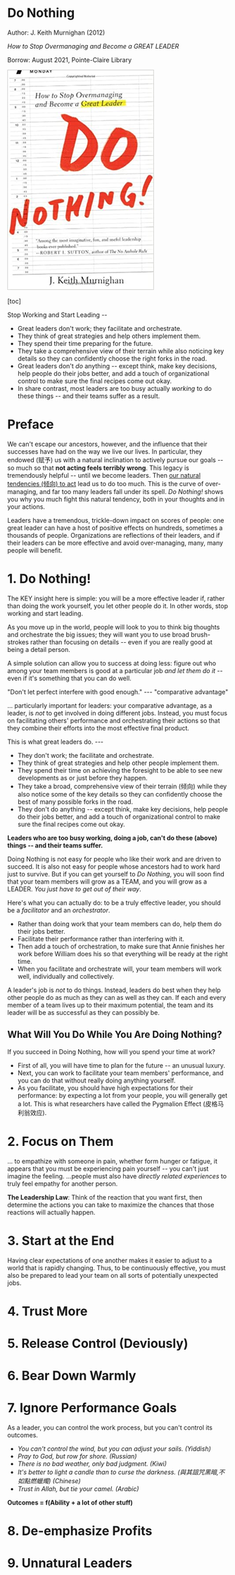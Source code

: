 # Do Nothing

Author: J. Keith Murnighan (2012)

_How to Stop Overmanaging and Become a GREAT LEADER_

Borrow: August 2021, Pointe-Claire Library

![do nothing book cover](img/do_nothing_cover.jpg)

[toc]

Stop Working and Start Leading --

- Great leaders don't work; they facilitate and orchestrate.
- They think of great strategies and help others implement them.
- They spend their time preparing for the future.
- They take a comprehensive view of their terrain while also noticing key details so they can confidently choose the right forks in the road.
- Great leaders don't _do_ anything -- except think, make key decisions, help people do their jobs better, and add a touch of organizational control to make sure the final recipes come out okay.
- In share contrast, most leaders are too busy actually _working_ to do these things -- and their teams suffer as a result.

# Preface

We can't escape our ancestors, however, and the influence that their successes have had on the way we live our lives. In particular, they endowed (赋予) us with a natural inclination to actively pursue our goals -- so much so that __not acting feels terribly wrong__. This legacy is tremendously helpful -- until we become leaders. Then <u>our natural tendencies (倾向) to act</u> lead us to do too much. This is the curve of over-managing, and far too many leaders fall under its spell. _Do Nothing!_ shows you why you much fight this natural tendency, both in your thoughts and in your actions.

Leaders have a tremendous, trickle-down impact on scores of people: one great leader can have a host of positive effects on hundreds, sometimes a thousands of people. Organizations are reflections of their leaders, and if their leaders can be more effective and avoid over-managing, many, many people will benefit.

# 1. Do Nothing!

The KEY insight here is simple: you will be a more effective leader if, rather than doing the work yourself, you let other people do it. In other words, stop working and start leading.

As you move up in the world, people will look to you to think big thoughts and orchestrate the big issues; they will want you to use broad brush-strokes rather than focusing on details -- even if you are really good at being a detail person.

A simple solution can allow you to success at doing less: figure out who among your team members is good at a particular job _and let them do it_ -- even if it's something that you can do well.

"Don't let perfect interfere with good enough." --- "comparative advantage"

... particularly important for leaders: your comparative advantage, as a leader, is _not_ to get involved in doing different jobs. Instead, you must focus on facilitating others' performance and orchestrating their actions so that they combine their efforts into the most effective final product.

This is what great leaders do. ---

- They don't work; the facilitate and orchestrate.
- They think of great strategies and help other people implement them.
- They spend their time on achieving the foresight to be able to see new developments as or just before they happen.
- They take a broad, comprehensive view of their terrain (倾向) while they also notice some of the key details so they can confidently choose the best of many possible forks in the road.
- They don't do anything -- except think, make key decisions, help people do their jobs better, and add a touch of organizational control to make sure the final recipes come out okay.

__Leaders who are too busy working, doing a job, can't do these (above) things -- and their teams suffer.__

Doing Nothing is not easy for people who like their work and are driven to succeed. It is also not easy for people whose ancestors had to work hard just to survive. But if you can get yourself to _Do Nothing_, you will soon find that your team members will grow as a TEAM, and you will grow as a LEADER. _You just have to get out of their way_.

Here's what you can actually do: to be a truly effective leader, you should be a _facilitator_ and an _orchestrator_.

- Rather than doing work that your team members can do, help them do their jobs better.
- Facilitate their performance rather than interfering with it.
- Then add a touch of orchestration, to make sure that Annie finishes her work before William does his so that everything will be ready at the right time.
- When you facilitate and orchestrate will, your team members will work well, individually and collectively.

A leader's job is _not_ to do things. Instead, leaders do best when they help other people do as much as they can as well as they can. If each and every member of a team lives up to their maximum potential, the team and its leader will be as successful as they can possibly be.

## What Will You Do While You Are Doing Nothing?

If you succeed in Doing Nothing, how will you spend your time at work?

- First of all, you will have time to plan for the future -- an unusual luxury.
- Next, you can work to facilitate your team members' performance, and you can do that without really doing anything yourself.
- As you facilitate, you should have high expectations for their performance: by expecting a lot from your people, you will generally get a lot. This is what researchers have called the Pygmalion Effect (皮格马利翁效应).

# 2. Focus on Them

... to empathize with someone in pain, whether form hunger or fatigue, it appears that you must be experiencing pain yourself -- you can't just imagine the feeling. ...people must also have _directly related experiences_ to truly feel empathy for another person.

__The Leadership Law__: Think of the reaction that you want first, then determine the actions you can take to maximize the chances that those reactions will actually happen.

# 3. Start at the End

Having clear expectations of one another makes it easier to adjust to a world that is rapidly changing. Thus, to be continuously effective, you must also be prepared to lead your team on all sorts of potentially unexpected jobs.

# 4. Trust More

# 5. Release Control (Deviously)

# 6. Bear Down Warmly

# 7. Ignore Performance Goals

As a leader, you can control the work process, but you can't control its outcomes.

- _You can't control the wind, but you can adjust your sails. (Yiddish)_
- _Pray to God, but row for shore. (Russian)_
- _There is no bad weather, only bad judgment. (Kiwi)_
- _It's better to light a candle than to curse the darkness. (與其詛咒黑暗,不如點燃蠟燭) (Chinese)_
- _Trust in Allah, but tie your camel. (Arabic)_

__Outcomes = f(Ability + a lot of other stuff)__

# 8. De-emphasize Profits

# 9. Unnatural Leaders

